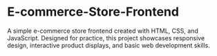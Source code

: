 # E-commerce-Store-Frontend
A simple e-commerce store frontend created with HTML, CSS, and JavaScript. Designed for practice, this project showcases responsive design, interactive product displays, and basic web development skills.
